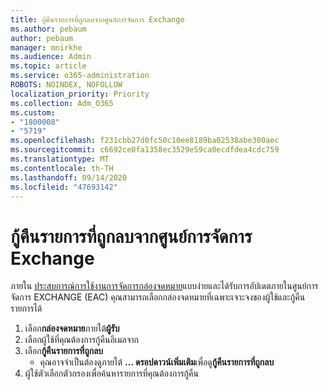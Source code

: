 ```yaml
---
title: กู้คืนรายการที่ถูกลบจากศูนย์การจัดการ Exchange
ms.author: pebaum
author: pebaum
manager: mnirkhe
ms.audience: Admin
ms.topic: article
ms.service: o365-administration
ROBOTS: NOINDEX, NOFOLLOW
localization_priority: Priority
ms.collection: Adm_O365
ms.custom:
- "1800008"
- "5719"
ms.openlocfilehash: f231cbb27d0fc50c10ee8189ba02538abe300aec
ms.sourcegitcommit: c6692ce0fa1358ec3529e59ca0ecdfdea4cdc759
ms.translationtype: MT
ms.contentlocale: th-TH
ms.lasthandoff: 09/14/2020
ms.locfileid: "47693142"
---
```

# <a name="recover-deleted-items-from-exchange-admin-center"></a>กู้คืนรายการที่ถูกลบจากศูนย์การจัดการ Exchange

ภายใน [ประสบการณ์การใช้งานการจัดการกล่องจดหมาย](https://admin.exchange.microsoft.com/#/mailboxes)แบบง่ายและได้รับการอัปเดตภายในศูนย์การจัดการ EXCHANGE (EAC) คุณสามารถเลือกกล่องจดหมายที่เฉพาะเจาะจงของผู้ใช้และกู้คืนรายการได้

1. เลือก**กล่องจดหมาย**ภายใต้**ผู้รับ**
2. เลือกผู้ใช้ที่คุณต้องการกู้คืนอีเมลจาก
3. เลือก**กู้คืนรายการที่ถูกลบ**
    - คุณอาจจำเป็นต้องดูภายใต้ **... ดรอปดาวน์เพิ่มเติม**เพื่อดู**กู้คืนรายการที่ถูกลบ**
4. ผู้ใช้ตัวเลือกตัวกรองเพื่อค้นหารายการที่คุณต้องการกู้คืน
